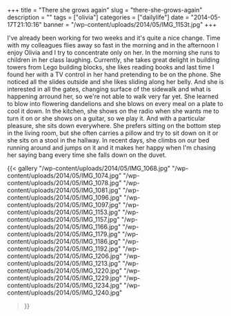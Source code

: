 +++
title = "There she grows again"
slug = "there-she-grows-again"
description = ""
tags = ["olivia"]
categories = ["dailylife"]
date = "2014-05-17T21:10:16"
banner = "/wp-content/uploads/2014/05/IMG_1153t.jpg"
+++

I've already been working for two weeks and it's quite a nice change. Time with my colleagues flies
away so fast in the morning and in the afternoon I enjoy Olivia and I try to concentrate only on her. In the morning she runs to children in her class laughing.
Currently, she takes great delight in building towers from Lego building blocks, she likes reading
books and last time I found her with a TV control in her hand pretending to be on the phone. She
noticed all the slides outside and she likes sliding along her belly. And she is interested in all
the gates, changing surface of the sidewalk and what is happening arround her, so we're not able to
walk very far yet. She learned to blow into flowering dandelions and she blows on every meal on a
plate to cool it down. In the kitchen, she shows on the radio when she wants me to turn it on or
she shows on a guitar, so we play it. And with a particular pleasure, she sits down everywhere. She
prefers sitting on the bottom step in the living room, but she often carries a pillow and try to
sit down on it or she sits on a stool in the hallway. In recent days, she climbs on our bed running
around and jumps on it and it makes her happy when I'm chasing her saying bang every time she falls
down on the duvet.

{{< gallery
    "/wp-content/uploads/2014/05/IMG_1068.jpg"
    "/wp-content/uploads/2014/05/IMG_1074.jpg"
    "/wp-content/uploads/2014/05/IMG_1078.jpg"
    "/wp-content/uploads/2014/05/IMG_1081.jpg"
    "/wp-content/uploads/2014/05/IMG_1096.jpg"
    "/wp-content/uploads/2014/05/IMG_1097.jpg"
    "/wp-content/uploads/2014/05/IMG_1153.jpg"
    "/wp-content/uploads/2014/05/IMG_1157.jpg"
    "/wp-content/uploads/2014/05/IMG_1166.jpg"
    "/wp-content/uploads/2014/05/IMG_1179.jpg"
    "/wp-content/uploads/2014/05/IMG_1186.jpg"
    "/wp-content/uploads/2014/05/IMG_1192.jpg"
    "/wp-content/uploads/2014/05/IMG_1206.jpg"
    "/wp-content/uploads/2014/05/IMG_1213.jpg"
    "/wp-content/uploads/2014/05/IMG_1220.jpg"
    "/wp-content/uploads/2014/05/IMG_1229.jpg"
    "/wp-content/uploads/2014/05/IMG_1234.jpg"
    "/wp-content/uploads/2014/05/IMG_1240.jpg"
>}}
